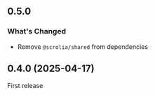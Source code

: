 ## 0.5.0

### What's Changed

- Remove `@scrolia/shared` from dependencies

## 0.4.0 (2025-04-17)

First release
